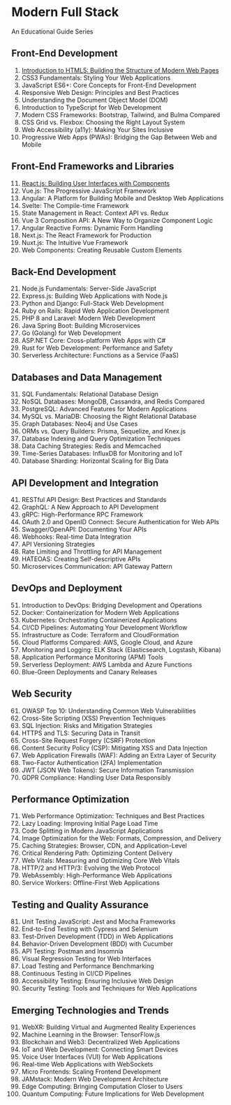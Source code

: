 # Modern Full Stack
An Educational Guide Series

## Front-End Development

1. [Introduction to HTML5: Building the Structure of Modern Web Pages](001-introduction-to-html5-building-the-structure-of-modern-web-pages.md)
2. CSS3 Fundamentals: Styling Your Web Applications
3. JavaScript ES6+: Core Concepts for Front-End Development
4. Responsive Web Design: Principles and Best Practices
5. Understanding the Document Object Model (DOM)
6. Introduction to TypeScript for Web Development
7. Modern CSS Frameworks: Bootstrap, Tailwind, and Bulma Compared
8. CSS Grid vs. Flexbox: Choosing the Right Layout System
9. Web Accessibility (a11y): Making Your Sites Inclusive
10. Progressive Web Apps (PWAs): Bridging the Gap Between Web and Mobile

## Front-End Frameworks and Libraries

11. [React.js: Building User Interfaces with Components](011-reactjs-building-user-interfaces-with-components.md)
12. Vue.js: The Progressive JavaScript Framework
13. Angular: A Platform for Building Mobile and Desktop Web Applications
14. Svelte: The Compile-time Framework
15. State Management in React: Context API vs. Redux
16. Vue 3 Composition API: A New Way to Organize Component Logic
17. Angular Reactive Forms: Dynamic Form Handling
18. Next.js: The React Framework for Production
19. Nuxt.js: The Intuitive Vue Framework
20. Web Components: Creating Reusable Custom Elements

## Back-End Development

21. Node.js Fundamentals: Server-Side JavaScript
22. Express.js: Building Web Applications with Node.js
23. Python and Django: Full-Stack Web Development
24. Ruby on Rails: Rapid Web Application Development
25. PHP 8 and Laravel: Modern Web Development
26. Java Spring Boot: Building Microservices
27. Go (Golang) for Web Development
28. ASP.NET Core: Cross-platform Web Apps with C#
29. Rust for Web Development: Performance and Safety
30. Serverless Architecture: Functions as a Service (FaaS)

## Databases and Data Management

31. SQL Fundamentals: Relational Database Design
32. NoSQL Databases: MongoDB, Cassandra, and Redis Compared
33. PostgreSQL: Advanced Features for Modern Applications
34. MySQL vs. MariaDB: Choosing the Right Relational Database
35. Graph Databases: Neo4j and Use Cases
36. ORMs vs. Query Builders: Prisma, Sequelize, and Knex.js
37. Database Indexing and Query Optimization Techniques
38. Data Caching Strategies: Redis and Memcached
39. Time-Series Databases: InfluxDB for Monitoring and IoT
40. Database Sharding: Horizontal Scaling for Big Data

## API Development and Integration

41. RESTful API Design: Best Practices and Standards
42. GraphQL: A New Approach to API Development
43. gRPC: High-Performance RPC Framework
44. OAuth 2.0 and OpenID Connect: Secure Authentication for Web APIs
45. Swagger/OpenAPI: Documenting Your APIs
46. Webhooks: Real-time Data Integration
47. API Versioning Strategies
48. Rate Limiting and Throttling for API Management
49. HATEOAS: Creating Self-descriptive APIs
50. Microservices Communication: API Gateway Pattern

## DevOps and Deployment

51. Introduction to DevOps: Bridging Development and Operations
52. Docker: Containerization for Modern Web Applications
53. Kubernetes: Orchestrating Containerized Applications
54. CI/CD Pipelines: Automating Your Development Workflow
55. Infrastructure as Code: Terraform and CloudFormation
56. Cloud Platforms Compared: AWS, Google Cloud, and Azure
57. Monitoring and Logging: ELK Stack (Elasticsearch, Logstash, Kibana)
58. Application Performance Monitoring (APM) Tools
59. Serverless Deployment: AWS Lambda and Azure Functions
60. Blue-Green Deployments and Canary Releases

## Web Security

61. OWASP Top 10: Understanding Common Web Vulnerabilities
62. Cross-Site Scripting (XSS) Prevention Techniques
63. SQL Injection: Risks and Mitigation Strategies
64. HTTPS and TLS: Securing Data in Transit
65. Cross-Site Request Forgery (CSRF) Protection
66. Content Security Policy (CSP): Mitigating XSS and Data Injection
67. Web Application Firewalls (WAF): Adding an Extra Layer of Security
68. Two-Factor Authentication (2FA) Implementation
69. JWT (JSON Web Tokens): Secure Information Transmission
70. GDPR Compliance: Handling User Data Responsibly

## Performance Optimization

71. Web Performance Optimization: Techniques and Best Practices
72. Lazy Loading: Improving Initial Page Load Time
73. Code Splitting in Modern JavaScript Applications
74. Image Optimization for the Web: Formats, Compression, and Delivery
75. Caching Strategies: Browser, CDN, and Application-Level
76. Critical Rendering Path: Optimizing Content Delivery
77. Web Vitals: Measuring and Optimizing Core Web Vitals
78. HTTP/2 and HTTP/3: Evolving the Web Protocol
79. WebAssembly: High-Performance Web Applications
80. Service Workers: Offline-First Web Applications

## Testing and Quality Assurance

81. Unit Testing JavaScript: Jest and Mocha Frameworks
82. End-to-End Testing with Cypress and Selenium
83. Test-Driven Development (TDD) in Web Applications
84. Behavior-Driven Development (BDD) with Cucumber
85. API Testing: Postman and Insomnia
86. Visual Regression Testing for Web Interfaces
87. Load Testing and Performance Benchmarking
88. Continuous Testing in CI/CD Pipelines
89. Accessibility Testing: Ensuring Inclusive Web Design
90. Security Testing: Tools and Techniques for Web Applications

## Emerging Technologies and Trends

91. WebXR: Building Virtual and Augmented Reality Experiences
92. Machine Learning in the Browser: TensorFlow.js
93. Blockchain and Web3: Decentralized Web Applications
94. IoT and Web Development: Connecting Smart Devices
95. Voice User Interfaces (VUI) for Web Applications
96. Real-time Web Applications with WebSockets
97. Micro Frontends: Scaling Frontend Development
98. JAMstack: Modern Web Development Architecture
99. Edge Computing: Bringing Computation Closer to Users
100. Quantum Computing: Future Implications for Web Development

